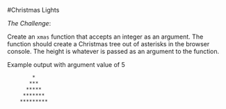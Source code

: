 #Christmas Lights

_The Challenge_:

  Create an `xmas` function that accepts an integer
  as an argument. The function should create a Christmas
  tree out of asterisks in the browser console. The 
  height is whatever is passed as an argument to the 
  function.
  
  Example output with argument value of 5
  
            *
           ***
          *****
         *******
        *********